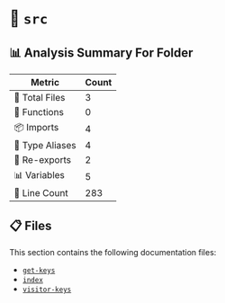 # 📁 `src`

## 📊 Analysis Summary For Folder

| Metric | Count |
|--------|-------|
| 📁 Total Files | 3 |
| 🔧 Functions | 0 |
| 📦 Imports | 4 |
| 📑 Type Aliases | 4 |
| 🔄 Re-exports | 2 |
| 📊 Variables | 5 |
| 🔢 Line Count | 283 |


## 📋 Files

This section contains the following documentation files:

- [`get-keys`](./get-keys.md)
- [`index`](./index.md)
- [`visitor-keys`](./visitor-keys.md)